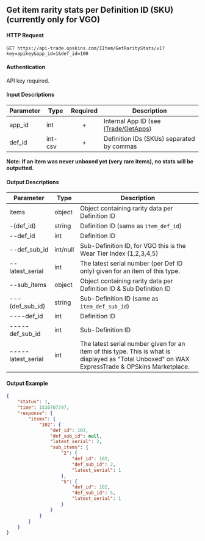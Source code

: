 ## Get item rarity stats per Definition ID (SKU) (currently only for VGO)

#### HTTP Request

`GET https://api-trade.opskins.com/IItem/GetRarityStats/v1?key=apikey&app_id=1&def_id=100`

#### Authentication

API key required.

#### Input Descriptions

Parameter | Type | Required   | Description
--------- | -----| :--------: | -----------
app_id | int | + | Internal App ID (see [ITrade/GetApps](/ITrade/GetApps.md))
def_id | int-csv | + | Definition IDs (SKUs) separated by commas

**Note: If an item was never unboxed yet (very rare items), no stats will be outputted.** 

#### Output Descriptions
Parameter | Type | Description
--------- | ---- | -----------
items | object | Object containing rarity data per Definition ID
-(def_id) | string | Definition ID (same as `item_def_id`)
--def_id | int | Definition ID
--def_sub_id | int/null | Sub-Definition ID, for VGO this is the Wear Tier Index (1,2,3,4,5)
--latest_serial | int | The latest serial number (per Def ID only) given for an item of this type.
--sub_items | object | Object containing rarity data per Definition ID & Sub Definition ID
---(def_sub_id) | string | Sub-Definition ID (same as `item_def_sub_id`)
----def_id | int | Definition ID
-----def_sub_id | int | Sub-Definition ID
-----latest_serial | int | The latest serial number given for an item of this type. This is what is displayed as "Total Unboxed" on WAX ExpressTrade & OPSkins Marketplace.

#### Output Example
```json
{
    "status": 1,
    "time": 1536707797,
    "response": {
        "items": {
            "102": {
                "def_id": 102,
                "def_sub_id": null,
                "latest_serial": 2,
                "sub_items": {
                    "2": {
                        "def_id": 102,
                        "def_sub_id": 2,
                        "latest_serial": 1
                    },
                    "5": {
                        "def_id": 102,
                        "def_sub_id": 5,
                        "latest_serial": 1
                    }
                }
            }
        }
    }
}
```
